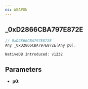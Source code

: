 ```yaml
---
ns: WEAPON
---
```

## _0xD2866CBA797E872E

```c
// 0xD2866CBA797E872E
Any _0xD2866CBA797E872E(Any p0);
```

```
NativeDB Introduced: v1232
```

## Parameters
* **p0**:

